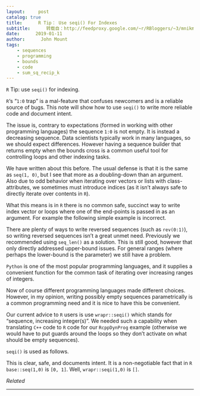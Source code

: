 ```yaml
---
layout:     post
catalog: true
title:      R Tip： Use seqi() For Indexes
subtitle:      转载自：http://feedproxy.google.com/~r/RBloggers/~3/mnikm4E5K1Y/
date:      2019-01-11
author:      John Mount
tags:
    - sequences
    - programming
    - bounds
    - code
    - sum_sq_recip_k
---
```






`R` Tip: use `seqi()` for indexing.

`R`‘s “`1:0` trap” is a mal-feature that confuses newcomers and is a reliable source of bugs. This note will show how to use `seqi()` to write more reliable code and document intent.




The issue is, contrary to expectations (formed in working with other programming languages) the sequence `1:0` is not empty. It is instead a decreasing sequence. Data scientists typically work in many languages, so we should expect differences. However having a sequence builder that returns empty when the bounds cross is a common useful tool for controlling loops and other indexing tasks.

We have written about this before. The usual defense is that it is the same as `seq(1, 0)`, but I see that more as a doubling-down than an argument. Also due to odd behavior when iterating over vectors or lists with class-attributes, we sometimes must introduce indices (as it isn’t always safe to directly iterate over contents in `R`).

What this means is in `R` there is no common safe, succinct way to write index vector or loops where one of the end-points is passed in as an argument. For example the following simple example is incorrect.

There are plenty of ways to write reversed sequences (such as `rev(0:1)`), so writing reversed sequences isn’t a great unmet need. Previously we recommended using `seq_len()` as a solution. This is still good, however that only directly addressed upper-bound issues. For general ranges (where perhaps the lower-bound is the parameter) we still have a problem.

`Python` is one of the most popular programming languages, and it supplies a convenient function for the common task of iterating over increasing ranges of integers.

Now of course different programming languages made different choices. However, in my opinion, writing possibly empty sequences parametrically is a common programming need and it is nice to have this be convenient.

Our current advice to `R` users is use `wrapr::seqi()` which stands for “sequence, increasing integer(s)”. We needed such a capability when translating `C++` code to `R` code for our `RcppDynProg` example (otherwise we would have to put guards around the loops so they don’t activate on what should be empty sequences).

`seqi()` is used as follows.

This is clear, safe, and documents intent. It is a non-negotiable fact that in `R` `base::seq(1,0)` is `[0, 1]`. Well, `wrapr::seqi(1,0)` is `[]`.


*Related*








---
